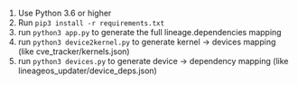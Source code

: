 1. Use Python 3.6 or higher
2. Run `pip3 install -r requirements.txt`
3. run `python3 app.py` to generate the full lineage.dependencies mapping
4. run `python3 device2kernel.py` to generate kernel -> devices mapping (like cve_tracker/kernels.json)
5. run `python3 devices.py` to generate device -> dependency mapping (like lineageos_updater/device_deps.json)
